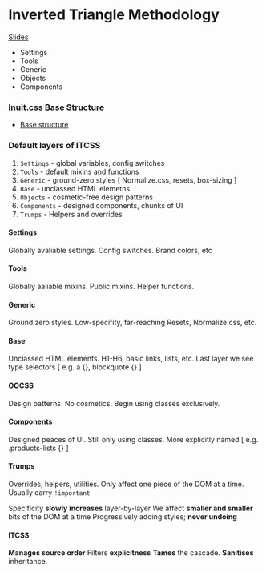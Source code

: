 # Inverted Triangle Methodology

[Slides](https://speakerdeck.com/dafed/managing-css-projects-with-itcss)

* Settings
* Tools
* Generic
* Objects
* Components

### Inuit.css Base Structure 

* [Base structure](https://github.com/csswizardry/inuit.css/tree/master/base)

### Default layers of ITCSS

1. `Settings` - global variables, config switches
2. `Tools` - default mixins and functions 
3. `Generic` - ground-zero styles [ Normalize.css, resets, box-sizing ]
4. `Base` - unclassed HTML elemetns 
5. `Objects` - cosmetic-free design patterns 
6. `Components` - designed components, chunks of UI
7. `Trumps` - Helpers and overrides 

#### Settings 

Globally avaliable settings.
Config switches.
Brand colors, etc 

#### Tools

Globally aaliable mixins.
Public mixins.
Helper functions.

#### Generic 

Ground zero styles.
Low-specifity, far-reaching 
Resets, Normalize.css, etc. 

#### Base 

Unclassed HTML elements.
H1-H6, basic links, lists, etc.
Last layer we see type selectors
[ e.g. a {}, blockquote {} ]

#### OOCSS

Design patterns. 
No cosmetics.
Begin using classes exclusively. 

#### Components 

Designed peaces of UI.
Still only using classes.
More explicitly named [ e.g. .products-lists {} ]

#### Trumps

Overrides, helpers, utilities.
Only affect one piece of the DOM at a time.
Usually carry `!important`

Specificity __slowly increases__ layer-by-layer 
We affect __smaller and smaller__ bits of the DOM at a time
Progressively adding styles; __never undoing__


#### ITCSS 

__Manages source order__
Filters __explicitness__
__Tames__ the cascade.
__Sanitises__ inheritance.
